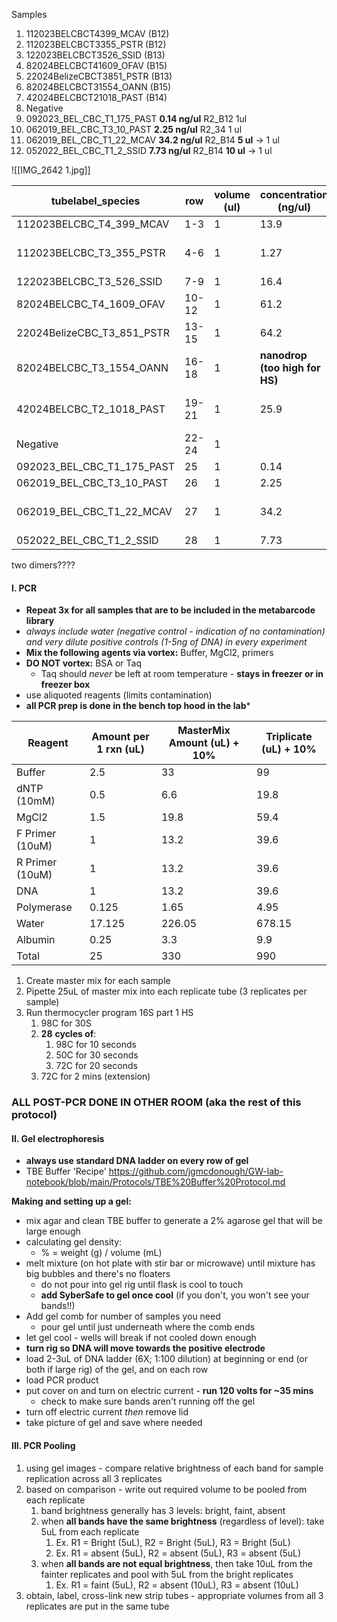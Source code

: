 Samples
1. 112023BELCBCT4399_MCAV (B12)
2. 112023BELCBCT3355_PSTR (B12)
3. 122023BELCBCT3526_SSID (B13)
4. 82024BELCBCT41609_OFAV (B15)
5. 22024BelizeCBCT3851_PSTR (B13)
6. 82024BELCBCT31554_OANN (B15)
7. 42024BELCBCT21018_PAST (B14)
8. Negative
9. 092023_BEL_CBC_T1_175_PAST 
	 **0.14 ng/ul** R2_B12 
	 1ul
10. 062019_BEL_CBC_T3_10_PAST
	**2.25 ng/ul** R2_34
	1 ul
11. 062019_BEL_CBC_T1_22_MCAV
	**34.2 ng/ul** R2_B14 
		**5 ul** -> 1 ul
12. 052022_BEL_CBC_T1_2_SSID
		**7.73 ng/ul** R2_B14
		 **10 ul** -> 1 ul

![[IMG_2642 1.jpg]]

| tubelabel_species          | row   | volume (ul) | concentration (ng/ul)          | date_extracted | PCR worked | notes            |
| -------------------------- | ----- | ----------- | ------------------------------ | -------------- | ---------- | ---------------- |
| 112023BELCBC_T4_399_MCAV   | 1-3   | 1           | 13.9                           | Nov 2024       | yes        |                  |
| 112023BELCBC_T3_355_PSTR   | 4-6   | 1           | 1.27                           | Nov 2024       | ?          | 2/3 faint bands  |
| 122023BELCBC_T3_526_SSID   | 7-9   | 1           | 16.4                           | Nov 2024       | no         |                  |
| 82024BELCBC_T4_1609_OFAV   | 10-12 | 1           | 61.2                           | Jan 2025       | yes        |                  |
| 22024BelizeCBC_T3_851_PSTR | 13-15 | 1           | 64.2                           | Nov 2024       | ?          | 1/3 band         |
| 82024BELCBC_T3_1554_OANN   | 16-18 | 1           | **nanodrop (too high for HS)** | Jan 2025       | yes        |                  |
| 42024BELCBC_T2_1018_PAST   | 19-21 | 1           | 25.9                           | Dec 2024       | ?          | 3/3 double bands |
| Negative                   | 22-24 | 1           |                                |                | yes        |                  |
| 092023_BEL_CBC_T1_175_PAST | 25    | 1           | 0.14                           | Nov 2024       | ?          |                  |
| 062019_BEL_CBC_T3_10_PAST  | 26    | 1           | 2.25                           | Nov 2024       | no?        |                  |
| 062019_BEL_CBC_T1_22_MCAV  | 27    | 1           | 34.2                           | Dec 2024       | yes        | very faint band  |
| 052022_BEL_CBC_T1_2_SSID   | 28    | 1           | 7.73                           | Dec 2024       | no?        |                  |

two dimers????

#### I. PCR

- **Repeat 3x for all samples that are to be included in the metabarcode library**
- *always include water (negative control - indication of no contamination) and very dilute positive controls (1-5ng of DNA) in every experiment*
- **Mix the following agents via vortex:** Buffer, MgCl2, primers
- **DO NOT vortex:** BSA or Taq
	- Taq should *never* be left at room temperature - **stays in freezer or in freezer box**
- use aliquoted reagents (limits contamination)
- **all PCR prep is done in the bench top hood in the lab***

| Reagent         | Amount per 1 rxn (uL) | MasterMix Amount (uL) + 10% | Triplicate (uL) + 10% |
| --------------- | --------------------- | --------------------------- | --------------------- |
| Buffer          | 2.5                   | 33                          | 99                    |
| dNTP (10mM)     | 0.5                   | 6.6                         | 19.8                  |
| MgCl2           | 1.5                   | 19.8                        | 59.4                  |
| F Primer (10uM) | 1                     | 13.2                        | 39.6                  |
| R Primer (10uM) | 1                     | 13.2                        | 39.6                  |
| DNA             | 1                     | 13.2                        | 39.6                  |
| Polymerase      | 0.125                 | 1.65                        | 4.95                  |
| Water           | 17.125                | 226.05                      | 678.15                |
| Albumin         | 0.25                  | 3.3                         | 9.9                   |
| Total           | 25                    | 330                         | 990                   |
1. Create master mix for each sample
2. Pipette 25uL of master mix into each replicate tube (3 replicates per sample)
3. Run thermocycler program 16S part 1 HS
	1. 98C for 30S
	2. **28** **cycles of**:
		1. 98C for 10 seconds
		2. 50C for 30 seconds
		3. 72C for 20 seconds
	3. 72C for 2 mins (extension)

### **ALL POST-PCR DONE IN OTHER ROOM (aka the rest of this protocol)**
#### II. Gel electrophoresis
- **always use standard DNA ladder on every row of gel**
- TBE Buffer 'Recipe' https://github.com/jgmcdonough/GW-lab-notebook/blob/main/Protocols/TBE%20Buffer%20Protocol.md

**Making and setting up a gel:**
- mix agar and clean TBE buffer to generate a 2% agarose gel that will be large enough 
- calculating gel density:
	- % = weight (g) / volume (mL)
- melt mixture (on hot plate with stir bar or microwave) until mixture has big bubbles and there's no floaters
	- do not pour into gel rig until flask is cool to touch
	- **add SyberSafe to gel once cool** (if you don't, you won't see your bands!!)
- Add gel comb for number of samples you need
	- pour gel until just underneath where the comb ends
- let gel cool - wells will break if not cooled down enough
- **turn rig so DNA will move towards the positive electrode**
- load 2-3uL of DNA ladder (6X; 1:100 dilution) at beginning or end (or both if large rig) of the gel, and on each row
- load PCR product 
- put cover on and turn on electric current - **run 120 volts for ~35 mins**
	- check to make sure bands aren't running off the gel
- turn off electric current *then* remove lid
- take picture of gel and save where needed

#### III. PCR Pooling
1. using gel images - compare relative brightness of each band for sample replication across all 3 replicates
2. based on comparison - write out required volume to be pooled from each replicate
	1. band brightness generally has 3 levels: bright, faint, absent
	2. when **all bands have the same brightness** (regardless of level): take 5uL from each replicate
		1. Ex. R1 = Bright (5uL), R2 = Bright (5uL), R3 = Bright (5uL)
		2. Ex. R1 = absent (5uL), R2 = absent (5uL), R3 = absent (5uL)
	3. when **all bands are not equal brightness**, then take 10uL from the fainter replicates and pool with 5uL from the bright replicates
		1. Ex. R1 = faint (5uL), R2 = absent (10uL), R3 = absent (10uL)
3. obtain, label, cross-link new strip tubes - appropriate volumes from all 3 replicates are put in the same tube